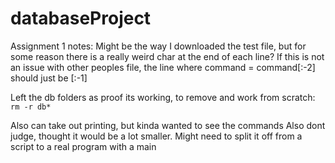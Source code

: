 # databaseProject
Assignment 1 notes:
Might be the way I downloaded the test file, but for some reason there is a really weird char at the end of each line? 
If this is not an issue with other peoples file, the line where command = command[:-2] should just be [:-1]

Left the db folders as proof its working, to remove and work from scratch: `rm -r db*`

Also can take out printing, but kinda wanted to see the commands
Also dont judge, thought it would be a lot smaller. Might need to split it off from a script to a real program with a main
